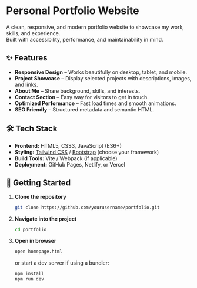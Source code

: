 # Personal Portfolio Website

A clean, responsive, and modern portfolio website to showcase my work, skills, and experience.  
Built with accessibility, performance, and maintainability in mind.

## ✨ Features

- **Responsive Design** – Works beautifully on desktop, tablet, and mobile.  
- **Project Showcase** – Display selected projects with descriptions, images, and links.  
- **About Me** – Share background, skills, and interests.  
- **Contact Section** – Easy way for visitors to get in touch.  
- **Optimized Performance** – Fast load times and smooth animations.  
- **SEO Friendly** – Structured metadata and semantic HTML.

## 🛠️ Tech Stack

- **Frontend:** HTML5, CSS3, JavaScript (ES6+)
- **Styling:** [Tailwind CSS](https://tailwindcss.com/) / [Bootstrap](https://getbootstrap.com/) (choose your framework)
- **Build Tools:** Vite / Webpack (if applicable)
- **Deployment:** GitHub Pages, Netlify, or Vercel


## 🚀 Getting Started

1. **Clone the repository**
   ```bash
   git clone https://github.com/yourusername/portfolio.git

2. **Navigate into the project**
    ```bash
    cd portfolio

3. **Open in browser**
    ```bash
    open homepage.html
    ```
    or start a dev server if using a bundler:
    ```bash
    npm install
    npm run dev
    ```
